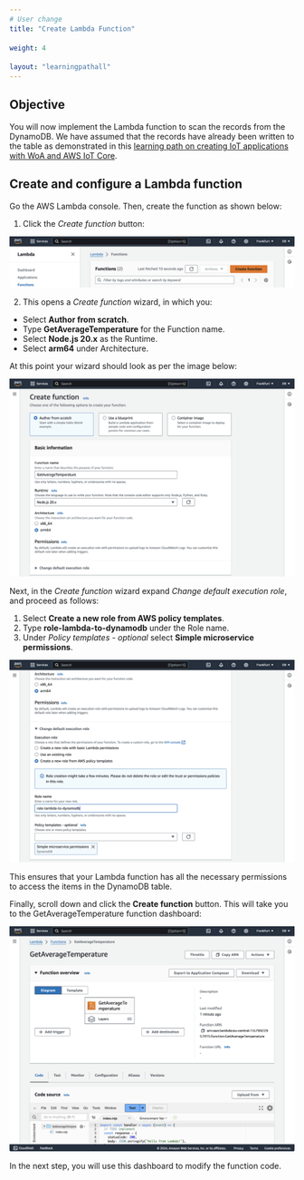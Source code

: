 ```yaml
---
# User change
title: "Create Lambda Function"

weight: 4

layout: "learningpathall"
---
```

## Objective
You will now implement the Lambda function to scan the records from the DynamoDB. We have assumed that the records have already been written to the table as demonstrated in this [learning path on creating IoT applications with WoA and AWS IoT Core](/learning-paths/laptops-and-desktops/win_aws_iot_dynamodb/).

## Create and configure a Lambda function
Go the AWS Lambda console. Then, create the function as shown below:
1. Click the *Create function* button:

![fig1](Figures/01.png)

2. This opens a *Create function* wizard, in which you:
* Select **Author from scratch**.
* Type **GetAverageTemperature** for the Function name.
* Select **Node.js 20.x** as the Runtime.
* Select **arm64** under Architecture.

At this point your wizard should look as per the image below:

![fig2](Figures/02.png)

Next, in the *Create function* wizard expand *Change default execution role*, and proceed as follows:
1. Select **Create a new role from AWS policy templates**.
2. Type **role-lambda-to-dynamodb** under the Role name.
3. Under *Policy templates - optional* select **Simple microservice permissions**.

![fig3](Figures/03.png)

This ensures that your Lambda function has all the necessary permissions to access the items in the DynamoDB table.

Finally, scroll down and click the **Create function** button. This will take you to the GetAverageTemperature function dashboard: 

![fig4](Figures/04.png)

In the next step, you will use this dashboard to modify the function code.

